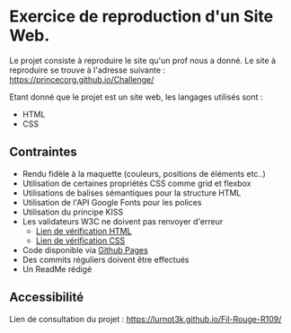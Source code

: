 # Exercice de reproduction d'un Site Web.

Le projet consiste à reproduire le site qu'un prof nous a donné.
Le site à reproduire se trouve à l'adresse suivante : https://princecorg.github.io/Challenge/

Etant donné que le projet est un site web, les langages utilisés sont :

* HTML
* CSS

## Contraintes

* Rendu fidèle à la maquette (couleurs, positions de éléments etc..)
* Utilisation de certaines propriétés CSS comme grid et flexbox
* Utilisations de balises sémantiques pour la structure HTML
* Utilisation de l'API Google Fonts pour les polices
* Utilisation du principe KISS
* Les validateurs W3C ne doivent pas renvoyer d'erreur
    - [Lien de vérification HTML](https://validator.w3.org/nu/?doc=https%3A%2F%2Flurnot3k.github.io%2FFil-Rouge-R109%2F)
    - [Lien de vérification CSS](https://jigsaw.w3.org/css-validator/validator?uri=https%3A%2F%2Flurnot3k.github.io%2FFil-Rouge-R109%2F&profile=css3svg&usermedium=all&warning=1&vextwarning=&lang=fr)
* Code disponible via [Github Pages](https://lurnot3k.github.io/Fil-Rouge-R109/)
* Des commits réguliers doivent être effectués 
* Un ReadMe rédigé

## Accessibilité
Lien de consultation du projet : https://lurnot3k.github.io/Fil-Rouge-R109/
